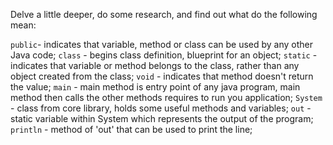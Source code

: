 Delve a little deeper, do some research, and find out what do the following mean:

`public`- indicates that variable, method or class can be used by any other Java code;
`class` - begins class definition, blueprint for an object;
`static` - indicates that variable or method belongs to the class, rather than any object created from the class;
`void` - indicates that method doesn't return the value;
`main` - main method is entry point of any java program, main method then calls the other methods requires to run you application;
`System` - class from core library, holds some useful methods and variables;
`out` - static variable within System which represents the output of the program;
`println` - method of 'out' that can be used to print the line;
